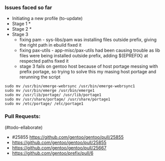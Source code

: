 ### Issues faced so far
* Initiating a new profile (to-update)
* Stage 1
  *
* Stage 2
  *   
* Stage 3
  * fixing pam - sys-libs/pam was installing files outside prefix, giving the right path in ebuild fixed it 
  * fixing pax-utils - app-misc/pax-utils had been causing trouble as lib files were being installed outside prefix, adding ${EPREFIX} at respected paths fixed it 
  * stage 3 fails on gentoo host because of host portage messing with prefix portage, so trying to solve this my masing host portage and rerunning the script
```
sudo mv /usr/bin/emerge-webrsync /usr/bin/emerge-webrsync1
sudo mv /usr/bin/emerge /usr/bin/emerge1
sudo mv /usr/lib/portage/ /usr/lib/portage1
sudo mv /usr/share/portage/ /usr/share/portage1
sudo mv /etc/portage/ /etc/portage1

```
### Pull Requests:
(#todo-ellaborate)
* #25855 https://github.com/gentoo/gentoo/pull/25855
* https://github.com/gentoo/gentoo/pull/25855
* https://github.com/gentoo/gentoo/pull/25667
* https://github.com/gentoo/prefix/pull/6
